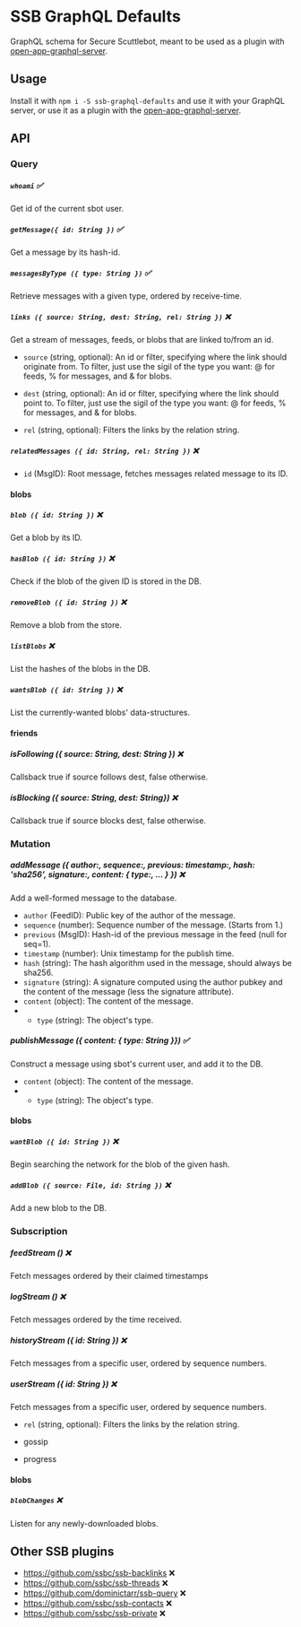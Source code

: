 # SSB GraphQL Defaults

GraphQL schema for Secure Scuttlebot, meant to be used as a plugin with [open-app-graphql-server](https://github.com/open-app/open-app-graphql-server).

## Usage

Install it with `npm i -S ssb-graphql-defaults` and use it with your GraphQL server, or use it as a plugin with the [open-app-graphql-server](https://github.com/open-app/open-app-graphql-server).

## API

### Query

##### `whoami` :white_check_mark:
Get id of the current sbot user.

##### `getMessage({ id: String })` :white_check_mark:
Get a message by its hash-id.

##### `messagesByType ({ type: String })` :white_check_mark:
Retrieve messages with a given type, ordered by receive-time.

##### `links ({ source: String, dest: String, rel: String })` :x:
Get a stream of messages, feeds, or blobs that are linked to/from an id.

- `source` (string, optional): An id or filter, specifying where the link should originate from. To filter, just use the sigil of the type you want: @ for feeds, % for messages, and & for blobs.
- `dest` (string, optional): An id or filter, specifying where the link should point to. To filter, just use the sigil of the type you want: @ for feeds, % for messages, and & for blobs.

- `rel` (string, optional): Filters the links by the relation string.

##### `relatedMessages ({ id: String, rel: String })` :x:
- `id` (MsgID): Root message, fetches messages related message to its ID.

#### blobs

##### `blob ({ id: String })` :x:
Get a blob by its ID.

##### `hasBlob ({ id: String })` :x:
Check if the blob of the given ID is stored in the DB.

##### `removeBlob ({ id: String })` :x:
Remove a blob from the store.

##### `listBlobs` :x:
List the hashes of the blobs in the DB.

##### `wantsBlob ({ id: String })` :x:
List the currently-wanted blobs' data-structures.

#### friends

##### isFollowing ({ source: String, dest: String }) :x:
Callsback true if source follows dest, false otherwise.

##### isBlocking ({ source: String, dest: String}) :x:
Callsback true if source blocks dest, false otherwise.



### Mutation
##### addMessage ({ author:, sequence:, previous: timestamp:, hash: 'sha256', signature:, content: { type:, ... } }) :x:
Add a well-formed message to the database.

- `author` (FeedID): Public key of the author of the message.
- `sequence` (number): Sequence number of the message. (Starts from 1.)
- `previous` (MsgID): Hash-id of the previous message in the feed (null for seq=1).
- `timestamp` (number): Unix timestamp for the publish time.
- `hash` (string): The hash algorithm used in the message, should always be sha256.
- `signature` (string): A signature computed using the author pubkey and the content of the message (less the signature attribute).
- `content` (object): The content of the message.
- - `type` (string): The object's type.

##### publishMessage ({ content: { type: String }}) :white_check_mark:
Construct a message using sbot's current user, and add it to the DB.

- `content` (object): The content of the message.
- - `type` (string): The object's type.

#### blobs

##### `wantBlob ({ id: String })` :x:
Begin searching the network for the blob of the given hash.

##### `addBlob ({ source: File, id: String })` :x:
Add a new blob to the DB.

### Subscription

##### feedStream () :x:
Fetch messages ordered by their claimed timestamps

##### logStream () :x:
Fetch messages ordered by the time received.

##### historyStream ({ id: String }) :x:
Fetch messages from a specific user, ordered by sequence numbers.

##### userStream ({ id: String }) :x:
Fetch messages from a specific user, ordered by sequence numbers.

- `rel` (string, optional): Filters the links by the relation string.

- gossip
- progress

#### blobs

##### `blobChanges` :x:
Listen for any newly-downloaded blobs.


## Other SSB plugins

- https://github.com/ssbc/ssb-backlinks :x:
- https://github.com/ssbc/ssb-threads :x:
- https://github.com/dominictarr/ssb-query :x:
- https://github.com/ssbc/ssb-contacts :x:
- https://github.com/ssbc/ssb-private :x: